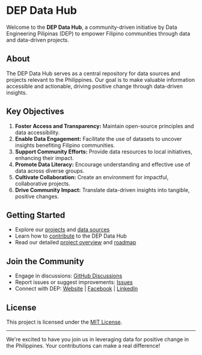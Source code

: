 # DEP Data Hub

Welcome to the **DEP Data Hub**, a community-driven initiative by Data Engineering Pilipinas (DEP) to empower Filipino communities through data and data-driven projects.

## About

The DEP Data Hub serves as a central repository for data sources and projects relevant to the Philippines. Our goal is to make valuable information accessible and actionable, driving positive change through data-driven insights.

## Key Objectives

1. **Foster Access and Transparency:** Maintain open-source principles and data accessibility.
2. **Enable Data Engagement:** Facilitate the use of datasets to uncover insights benefiting Filipino communities.
3. **Support Community Efforts:** Provide data resources to local initiatives, enhancing their impact.
4. **Promote Data Literacy:** Encourage understanding and effective use of data across diverse groups.
5. **Cultivate Collaboration:** Create an environment for impactful, collaborative projects.
6. **Drive Community Impact:** Translate data-driven insights into tangible, positive changes.

## Getting Started

- Explore our [projects](docs/projects/) and [data sources](docs/data-sources/)
- Learn how to [contribute](docs/CONTRIBUTING.md) to the DEP Data Hub
- Read our detailed [project overview](docs/OVERVIEW.md) and [roadmap](docs/ROADMAP.md)

## Join the Community

- Engage in discussions: [GitHub Discussions](link-to-discussions)
- Report issues or suggest improvements: [Issues](link-to-issues)
- Connect with DEP: [Website](https://dataengineering.ph) | [Facebook](link-to-facebook) | [LinkedIn](link-to-linkedin)

## License

This project is licensed under the [MIT License](LICENSE).

---

We're excited to have you join us in leveraging data for positive change in the Philippines. Your contributions can make a real difference!
